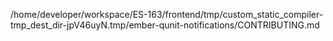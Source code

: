 /home/developer/workspace/ES-163/frontend/tmp/custom_static_compiler-tmp_dest_dir-jpV46uyN.tmp/ember-qunit-notifications/CONTRIBUTING.md